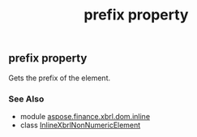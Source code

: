 ﻿---
title: prefix property
second_title: Aspose.Finance for Python via .NET API References
description: 
type: docs
weight: 360
url: /python-net/aspose.finance.xbrl.dom.inline/inlinexbrlnonnumericelement/prefix/
is_root: false
---

## prefix property


Gets the prefix of the element.

### See Also
* module [aspose.finance.xbrl.dom.inline](../../)
* class [InlineXbrlNonNumericElement](/finance/python-net/aspose.finance.xbrl.dom.inline/inlinexbrlnonnumericelement)
